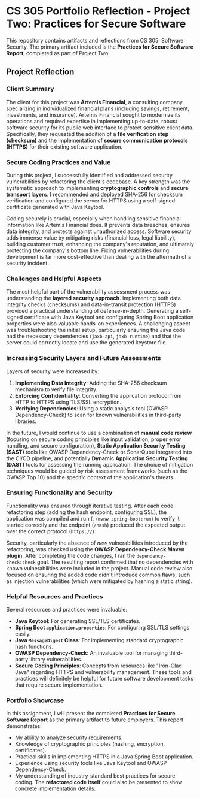 # CS 305 Portfolio Reflection - Project Two: Practices for Secure Software

This repository contains artifacts and reflections from CS 305: Software Security. The primary artifact included is the **Practices for Secure Software Report**, completed as part of Project Two.

## Project Reflection

### Client Summary

The client for this project was **Artemis Financial**, a consulting company specializing in individualized financial plans (including savings, retirement, investments, and insurance). Artemis Financial sought to modernize its operations and required expertise in implementing up-to-date, robust software security for its public web interface to protect sensitive client data. Specifically, they requested the addition of a **file verification step (checksum)** and the implementation of **secure communication protocols (HTTPS)** for their existing software application.

### Secure Coding Practices and Value

During this project, I successfully identified and addressed security vulnerabilities by refactoring the client's codebase. A key strength was the systematic approach to implementing **cryptographic controls** and **secure transport layers**. I recommended and deployed SHA-256 for checksum verification and configured the server for HTTPS using a self-signed certificate generated with Java Keytool.

Coding securely is crucial, especially when handling sensitive financial information like Artemis Financial does. It prevents data breaches, ensures data integrity, and protects against unauthorized access. Software security adds immense value by mitigating risks (financial loss, legal liability), building customer trust, enhancing the company's reputation, and ultimately protecting the company's bottom line. Fixing vulnerabilities during development is far more cost-effective than dealing with the aftermath of a security incident.

### Challenges and Helpful Aspects

The most helpful part of the vulnerability assessment process was understanding the **layered security approach**. Implementing both data integrity checks (checksums) and data-in-transit protection (HTTPS) provided a practical understanding of defense-in-depth. Generating a self-signed certificate with Java Keytool and configuring Spring Boot application properties were also valuable hands-on experiences. A challenging aspect was troubleshooting the initial setup, particularly ensuring the Java code had the necessary dependencies (`jaxb-api`, `jaxb-runtime`) and that the server could correctly locate and use the generated keystore file.

### Increasing Security Layers and Future Assessments

Layers of security were increased by:
1.  **Implementing Data Integrity**: Adding the SHA-256 checksum mechanism to verify file integrity.
2.  **Enforcing Confidentiality**: Converting the application protocol from HTTP to HTTPS using TLS/SSL encryption.
3.  **Verifying Dependencies**: Using a static analysis tool (OWASP Dependency-Check) to scan for known vulnerabilities in third-party libraries.

In the future, I would continue to use a combination of **manual code review** (focusing on secure coding principles like input validation, proper error handling, and secure configuration), **Static Application Security Testing (SAST)** tools like OWASP Dependency-Check or SonarQube integrated into the CI/CD pipeline, and potentially **Dynamic Application Security Testing (DAST)** tools for assessing the running application. The choice of mitigation techniques would be guided by risk assessment frameworks (such as the OWASP Top 10) and the specific context of the application's threats.

### Ensuring Functionality and Security

Functionality was ensured through iterative testing. After each code refactoring step (adding the hash endpoint, configuring SSL), the application was compiled and run (`./mvnw spring-boot:run`) to verify it started correctly and the endpoint (`/hash`) produced the expected output over the correct protocol (`https://`).

Security, particularly the absence of *new* vulnerabilities introduced by the refactoring, was checked using the **OWASP Dependency-Check Maven plugin**. After completing the code changes, I ran the `dependency-check:check` goal. The resulting report confirmed that no dependencies with known vulnerabilities were included in the project. Manual code review also focused on ensuring the added code didn't introduce common flaws, such as injection vulnerabilities (which were mitigated by hashing a static string).

### Helpful Resources and Practices

Several resources and practices were invaluable:
* **Java Keytool**: For generating SSL/TLS certificates.
* **Spring Boot `application.properties`**: For configuring SSL/TLS settings easily.
* **Java `MessageDigest` Class**: For implementing standard cryptographic hash functions.
* **OWASP Dependency-Check**: An invaluable tool for managing third-party library vulnerabilities.
* **Secure Coding Principles**: Concepts from resources like "Iron-Clad Java" regarding HTTPS and vulnerability management.
These tools and practices will definitely be helpful for future software development tasks that require secure implementation.

### Portfolio Showcase

In this assignment, I will present the completed **Practices for Secure Software Report** as the primary artifact to future employers. This report demonstrates:
* My ability to analyze security requirements.
* Knowledge of cryptographic principles (hashing, encryption, certificates).
* Practical skills in implementing HTTPS in a Java Spring Boot application.
* Experience using security tools like Java Keytool and OWASP Dependency-Check.
* My understanding of industry-standard best practices for secure coding.
The **refactored code itself** could also be presented to show concrete implementation details.
